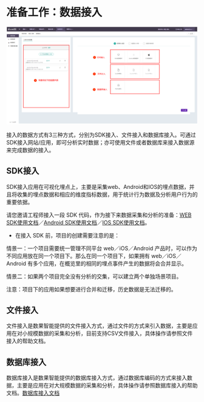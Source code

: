 # 准备工作：数据接入

![](/assets/kssy/2.png)

接入的数据方式有3三种方式，分别为SDK接入、文件接入和数据库接入。可通过SDK接入网站/应用，即可分析实时数据；亦可使用文件或者数据库来接入数据源来完成数据的接入。

## SDK接入

SDK接入应用在可视化埋点上，主要是采集web、Android和IOS的埋点数据，并且将收集的埋点数据和相应的维度指标数据，用于统计行为数据及分析用户行为的重要依据。

请您邀请工程师接入一段 SDK 代码，作为接下来数据采集和分析的准备：[WEB SDK使用文档](/developer/web/README.md)／[Android SDK使用文档](/developer/android/README.md)／[IOS SDK使用文档](/developer/ios/README.md)。

* 在接入 SDK 前，项目的创建需要注意的是：

情景一：一个项目需要统一管理不同平台 web／iOS／Android 产品时，可以作为不同应用放在同一个项目下。那么在同一个项目下，如果拥有 web／iOS／Android 有多个应用，在概览里的相同的埋点事件产生的数据将会合并显示。

情景二：如果两个项目完全没有分析的交集，可以建立两个单独场景项目。

注意：项目下的应用如果想要进行合并和迁移，历史数据是无法迁移的。

## 文件接入

文件接入是数果智能提供的文件接入方式，通过文件的方式来引入数据，主要是应用在对小规模数据的采集和分析，目前支持CSV文件接入，具体操作请参照文件接入的帮助文档。

## 数据库接入

数据库接入是数果智能提供的数据库接入方式，通过数据库编码的方式来接入数据，主要是应用在对大规模数据的采集和分析，具体操作请参照数据库接入的帮助文档。[数据库接入文档](data-access/databases.md)

